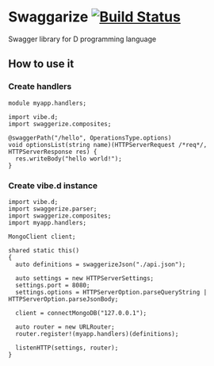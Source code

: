 # Swaggarize [![Build Status](https://travis-ci.org/gedaiu/swaggarize.svg?branch=master)](https://travis-ci.org/gedaiu/swaggarize)

Swagger library for D programming language

## How to use it

### Create handlers
```
module myapp.handlers;

import vibe.d;
import swaggerize.composites;

@swaggerPath("/hello", OperationsType.options)
void optionsList(string name)(HTTPServerRequest /*req*/, HTTPServerResponse res) {
  res.writeBody("hello world!");
}
```
### Create vibe.d instance

```
import vibe.d;
import swaggerize.parser;
import swaggerize.composites;
import myapp.handlers;

MongoClient client;

shared static this()
{
  auto definitions = swaggerizeJson("./api.json");

  auto settings = new HTTPServerSettings;
  settings.port = 8080;
  settings.options = HTTPServerOption.parseQueryString | HTTPServerOption.parseJsonBody;

  client = connectMongoDB("127.0.0.1");

  auto router = new URLRouter;
  router.register!(myapp.handlers)(definitions);

  listenHTTP(settings, router);
}

```
